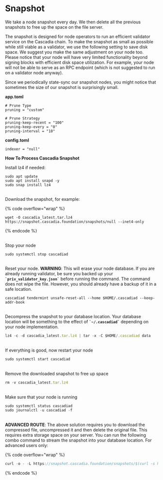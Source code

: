 # Snapshot

We take a node snapshot every day. We then delete all the previous snapshots to free up the space on the file server.

The snapshot is designed for node operators to run an efficient validator service on the Cascadia chain. To make the snapshot as small as possible while still viable as a validator, we use the following setting to save disk space. We suggest you make the same adjustment on your node too. Please notice that your node will have very limited functionality beyond signing blocks with efficient disk space utilization. For example, your node will not be able to serve as an RPC endpoint (which is not suggested to run on a validator node anyway).

Since we periodically state-sync our snapshot nodes, you might notice that sometimes the size of our snapshot is surprisingly small.

**app.toml**

```
# Prune Type
pruning = "custom"

# Prune Strategy
pruning-keep-recent = "100"
pruning-keep-every = "0"
pruning-interval = "10"
```

**config.toml**

```
indexer = "null"
```



**How To Process Cascadia Snapshot**

Install lz4 if needed:

```
sudo apt update
sudo apt install snapd -y
sudo snap install lz4
```

\
Download the snapshot, for example:

{% code overflow="wrap" %}
```
wget -O cascadia_latest.tar.lz4 https://snapshot.cascadia.foundation/snapshots/null --inet4-only
```
{% endcode %}

\
Stop your node

```
sudo systemctl stop cascadiad
```

\
Reset your node. **WARNING**: This will erase your node database. If you are already running validator, be sure you backed up your **`` `priv_validator_key.json` ``** before running the command. The command does not wipe the file. However, you should already have a backup of it in a safe location.

```
cascadiad tendermint unsafe-reset-all --home $HOME/.cascadiad --keep-addr-book
```

\
Decompress the snapshot to your database location. Your database location will be something to the effect of **`` `~/.cascadiad` ``** depending on your node implementation.

```javascript
lz4 -c -d cascadia_latest.tar.lz4 | tar -x -C $HOME/.cascadiad data
```

\
If everything is good, now restart your node

```javascript
sudo systemctl start cascadiad
```

\
Remove the downloaded snapshot to free up space

```javascript
rm -v cascadia_latest.tar.lz4
```

\
Make sure that your node is running

```javascript
sudo systemctl status cascadiad
sudo journalctl -u cascadiad -f
```

\
**ADVANCED ROUTE**: The above solution requires you to download the compressed file, uncompressed it and then delete the original file. This requires extra storage space on your server. You can run the following combo command to stream the snapshot into your database location. For advanced users only:

{% code overflow="wrap" %}
```javascript
curl -o - -L https://snapshot.cascadia.foundation/snapshots/$(curl -s https://snapshot.cascadia.foundation/snapshots/cascadia/info | jq -r .filename) | lz4 -c -d - | tar -x -C $HOME/.cascadiad data
```
{% endcode %}
